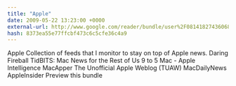 ```yaml
---
title: "Apple"
date: 2009-05-22 13:23:00 +0000
external-url: http://www.google.com/reader/bundle/user%2F08141827436068576664%2Fbundle%2FApple
hash: 8373ea55e77ffcbf473c6c5cfe36c4a9
---
```


Apple
Collection of feeds that I monitor to stay on top of Apple news.
Daring Fireball TidBITS: Mac News for the Rest of Us 9 to 5 Mac - Apple Intelligence MacApper The Unofficial Apple Weblog (TUAW) MacDailyNews AppleInsider
Preview this bundle
